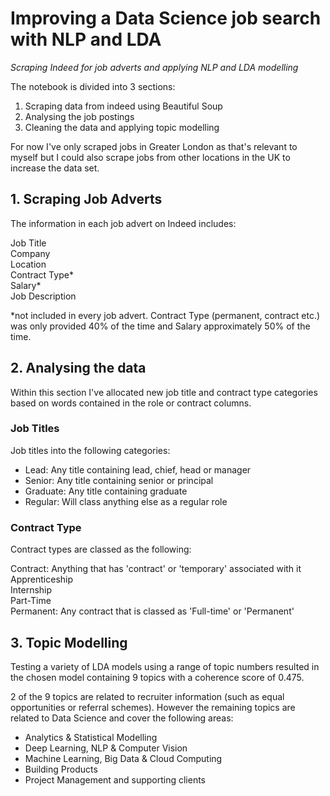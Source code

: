 # Improving a Data Science job search with NLP and LDA
*Scraping Indeed for job adverts and applying NLP and LDA modelling*

The notebook is divided into 3 sections:

1. Scraping data from indeed using Beautiful Soup
2. Analysing the job postings
3. Cleaning the data and applying topic modelling

For now I've only scraped jobs in Greater London as that's relevant to myself but I could also scrape jobs 
from other locations in the UK to increase the data set. 

## 1. Scraping Job Adverts

The information in each job advert on Indeed includes:

Job Title <br/>
Company <br/>
Location <br/>
Contract Type* <br/>
Salary* <br/>
Job Description <br/>

*not included in every job advert. Contract Type (permanent, contract etc.) was only provided 40% of the time and Salary approximately 50% of the time.

## 2. Analysing the data
Within this section I've allocated new job title and contract type categories based on words contained in the role or contract columns.

### Job Titles 
Job titles into the following categories:

- Lead: Any title containing lead, chief, head or manager <br/>
- Senior: Any title containing senior or principal <br/>
- Graduate: Any title containing graduate <br/>
- Regular: Will class anything else as a regular role <br/>

### Contract Type
Contract types are classed as the following:

Contract: Anything that has 'contract' or 'temporary' associated with it <br/>
Apprenticeship <br/>
Internship <br/>
Part-Time <br/>
Permanent: Any contract that is classed as 'Full-time' or 'Permanent' <br/>

## 3. Topic Modelling

Testing a variety of LDA models using a range of topic numbers resulted in the chosen model containing 9 topics with a coherence score
of 0.475.

2 of the 9 topics are related to recruiter information (such as equal opportunities or referral schemes). However the remaining topics are related to Data Science and cover the following areas:

- Analytics & Statistical Modelling
- Deep Learning, NLP & Computer Vision
- Machine Learning, Big Data & Cloud Computing
- Building Products
- Project Management and supporting clients

